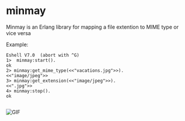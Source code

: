 # minmay
Minmay is an Erlang library for mapping a file extention to MIME type or vice versa


Example:
``` 
Eshell V7.0  (abort with ^G)
1>  minmay:start().
ok
2> minmay:get_mime_type(<<"vacations.jpg">>).
<<"image/jpeg">>
3> minmay:get_extension(<<"image/jpeg">>).
<<".jpg">>
4> minmay:stop().
ok
   
```
![GIF](http://1.bp.blogspot.com/-yHRkA0tfIds/T8--B9NF1bI/AAAAAAAAC9k/_XLHURp5BeE/s1600/Lynn+Minmay+-+Shao+Pai+Ron.gif)
